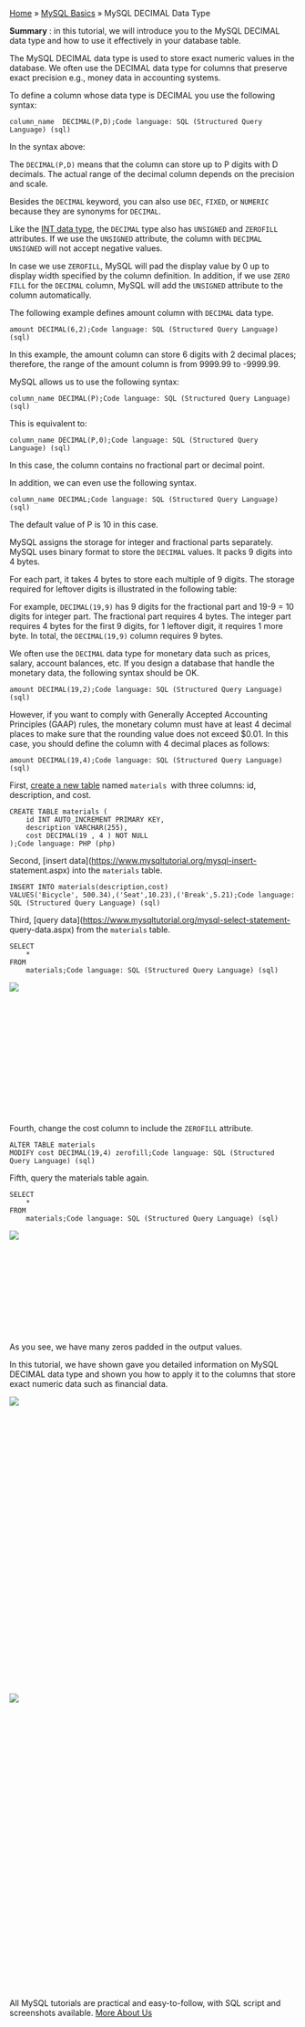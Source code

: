 

[Home](https://www.mysqltutorial.org/) » [MySQL
Basics](https://www.mysqltutorial.org/mysql-basics/) » MySQL DECIMAL Data Type



 **Summary** : in this tutorial, we will introduce you to the MySQL DECIMAL
data type and how to use it effectively in your database table.



The MySQL DECIMAL data type is used to store exact numeric values in the
database. We often use the DECIMAL data type for columns that preserve exact
precision e.g., money data in accounting systems.



To define a column whose data type is DECIMAL you use the following syntax:


    
    
    column_name  DECIMAL(P,D);Code language: SQL (Structured Query Language) (sql)



In the syntax above:



The `DECIMAL(P,D)` means that the column can store up to P digits with D
decimals. The actual range of the decimal column depends on the precision and
scale.



Besides the `DECIMAL` keyword, you can also use `DEC`, `FIXED`, or `NUMERIC`
because they are synonyms for `DECIMAL`.



Like the [INT data type](https://www.mysqltutorial.org/mysql-int/), the
`DECIMAL` type also has `UNSIGNED` and `ZEROFILL` attributes. If we use the
`UNSIGNED` attribute, the column with `DECIMAL UNSIGNED` will not accept
negative values.



In case we use `ZEROFILL`, MySQL will pad the display value by 0 up to display
width specified by the column definition. In addition, if we use `ZERO FILL`
for the `DECIMAL` column, MySQL will add the `UNSIGNED` attribute to the
column automatically.



The following example defines amount column with `DECIMAL` data type.


    
    
    amount DECIMAL(6,2);Code language: SQL (Structured Query Language) (sql)



In this example, the amount column can store 6 digits with 2 decimal places;
therefore, the range of the amount column is from 9999.99 to -9999.99.



MySQL allows us to use the following syntax:


    
    
    column_name DECIMAL(P);Code language: SQL (Structured Query Language) (sql)



This is equivalent to:


    
    
    column_name DECIMAL(P,0);Code language: SQL (Structured Query Language) (sql)



In this case, the column contains no fractional part or decimal point.



In addition, we can even use the following syntax.


    
    
    column_name DECIMAL;Code language: SQL (Structured Query Language) (sql)



The default value of P is 10 in this case.



MySQL assigns the storage for integer and fractional parts separately. MySQL
uses binary format to store the `DECIMAL` values. It packs 9 digits into 4
bytes.



For each part, it takes 4 bytes to store each multiple of 9 digits. The
storage required for leftover digits is illustrated in the following table:



For example, `DECIMAL(19,9)` has 9 digits for the fractional part and 19-9 =
10 digits for integer part. The fractional part requires 4 bytes. The integer
part requires 4 bytes for the first 9 digits, for 1 leftover digit, it
requires 1 more byte. In total, the `DECIMAL(19,9)` column requires 9 bytes.



We often use the `DECIMAL` data type for monetary data such as prices, salary,
account balances, etc. If you design a database that handle the monetary data,
the following syntax should be OK.


    
    
    amount DECIMAL(19,2);Code language: SQL (Structured Query Language) (sql)



However, if you want to comply with Generally Accepted Accounting Principles
(GAAP) rules, the monetary column must have at least 4 decimal places to make
sure that the rounding value does not exceed $0.01. In this case, you should
define the column with 4 decimal places as follows:


    
    
    amount DECIMAL(19,4);Code language: SQL (Structured Query Language) (sql)



First, [create a new table](https://www.mysqltutorial.org/mysql-create-table/)
named `materials `with three columns: id, description, and cost.


    
    
    CREATE TABLE materials (
        id INT AUTO_INCREMENT PRIMARY KEY,
        description VARCHAR(255),
        cost DECIMAL(19 , 4 ) NOT NULL
    );Code language: PHP (php)



Second, [insert data](https://www.mysqltutorial.org/mysql-insert-
statement.aspx) into the `materials` table.


    
    
    INSERT INTO materials(description,cost)
    VALUES('Bicycle', 500.34),('Seat',10.23),('Break',5.21);Code language: SQL (Structured Query Language) (sql)



Third, [query data](https://www.mysqltutorial.org/mysql-select-statement-
query-data.aspx) from the `materials` table.


    
    
    SELECT 
        *
    FROM
        materials;Code language: SQL (Structured Query Language) (sql)

![](https://www.mysqltutorial.org/wp-content/uploads/2015/11/MySQL-DECIMAL-example.jpg)
![](data:image/svg+xml,%3Csvg%20xmlns=%22http://www.w3.org/2000/svg%22%20viewBox=%220%200%20188%2081%22%3E%3C/svg%3E)


Fourth, change the cost column to include the `ZEROFILL` attribute.


    
    
    ALTER TABLE materials
    MODIFY cost DECIMAL(19,4) zerofill;Code language: SQL (Structured Query Language) (sql)



Fifth, query the materials table again.


    
    
    SELECT 
        *
    FROM
        materials;Code language: SQL (Structured Query Language) (sql)

![](https://www.mysqltutorial.org/wp-content/uploads/2015/11/MySQL-DECIMAL-ZEROFILL-Example.jpg)
![](data:image/svg+xml,%3Csvg%20xmlns=%22http://www.w3.org/2000/svg%22%20viewBox=%220%200%20266%2087%22%3E%3C/svg%3E)


As you see, we have many zeros padded in the output values.



In this tutorial, we have shown gave you detailed information on MySQL DECIMAL
data type and shown you how to apply it to the columns that store exact
numeric data such as financial data.

![](https://www.mysqltutorial.org/wp-content/themes/evolution/img/left.svg)
![](data:image/svg+xml,%3Csvg%20xmlns=%22http://www.w3.org/2000/svg%22%20viewBox=%220%200%2032%2032%22%3E%3C/svg%3E)
![](https://www.mysqltutorial.org/wp-content/themes/evolution/img/right.svg)
![](data:image/svg+xml,%3Csvg%20xmlns=%22http://www.w3.org/2000/svg%22%20viewBox=%220%200%2032%2032%22%3E%3C/svg%3E)


All MySQL tutorials are practical and easy-to-follow, with SQL script and
screenshots available. [More About Us](/about-us/)

